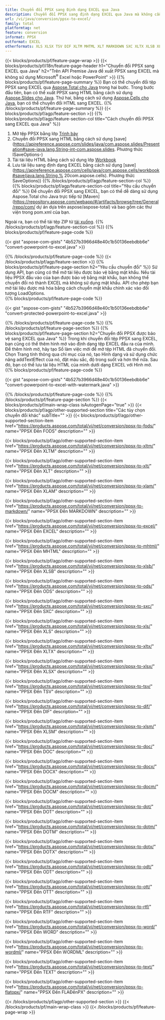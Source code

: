 ```yaml
---
title: Chuyển đổi PPSX sang Định dạng EXCEL qua Java
description: Chuyển đổi PPSX sang định dạng EXCEL qua Java mà không cần sử dụng Microsoft Excel hoặc PowerPoint
url: /vi/java/conversion/ppsx-to-excel/
family: total
platformtag: net
feature: conversion
informat: PPSX
outformat: EXCEL
otherformats: XLS XLSX TSV DIF XLTM MHTML XLT MARKDOWN SXC XLTX XLSB XLAM EXCEL FODS XLSM ODS DOC DOCX DOCM DOT DOTM DOTX ODT OTT RTF WORD WORDML TEXT FLATOPX
---
```

{{< blocks/products/pf/feature-page-wrap >}}
{{< blocks/products/pf/i18n/feature-page-header h1="Chuyển đổi PPSX sang EXCEL qua Java" h2="Trên API Premise Java để xuất PPSX sang EXCEL mà không sử dụng Microsoft<sup>&reg;</sup> Excel hoặc PowerPoint" >}}
{{% blocks/products/pf/feature-page-summary %}}
Bạn có thể chuyển đổi tệp PPSX sang EXCEL qua [Aspose.Total cho Java](https://products.aspose.com/total/java/) trong hai bước. Trong bước đầu tiên, bạn có thể xuất PPSX sang HTML bằng cách sử dụng [Aspose.Slides cho Java](https://products.aspose.com/slides/java/). Thứ hai, bằng cách sử dụng [Aspose.Cells cho Java](https://products.aspose.com/cells/java/), bạn có thể chuyển đổi HTML sang EXCEL.
{{% /blocks/products/pf/feature-page-summary  %}}
{{< blocks/products/pf/agp/feature-section >}}
{{% blocks/products/pf/agp/feature-section-col title="Cách chuyển đổi PPSX sang EXCEL qua Java" %}}
1. Mở tệp PPSX bằng lớp [Trình bày](https://apireference.aspose.com/slides/java/com.aspose.slides/Presentation)
2. Chuyển đổi PPSX sang HTML bằng cách sử dụng [save](https://apireference.aspose.com/slides/java/com.aspose.slides/Presentation#save-java.lang.String-int-com.aspose.slides. Phương thức ISaveOptions-)
3. Tải tài liệu HTML bằng cách sử dụng lớp [Workbook](https://apireference.aspose.com/cells/java/com.aspose.cells/Workbook)
4. Lưu tài liệu sang định dạng EXCEL bằng cách sử dụng [save](https://apireference.aspose.com/cells/java/com.aspose.cells/workbook#save(java.lang.String,% 20com.aspose.cells). Phương thức SaveOptions))
{{% /blocks/products/pf/agp/feature-section-col %}}
{{% blocks/products/pf/agp/feature-section-col title="Yêu cầu chuyển đổi" %}}
Để chuyển đổi PPSX sang EXCEL, bạn có thể dễ dàng sử dụng Aspose.Total cho Java trực tiếp từ [Maven](https://repository.aspose.com/webapp/#/artifacts/browse/tree/General/repo/com/ dự án dựa trên aspose/aspose-total) và bao gồm các thư viện trong pom.xml của bạn.

Ngoài ra, bạn có thể tải tệp ZIP từ [tải xuống](https://downloads.aspose.com/total/java).
{{% /blocks/products/pf/agp/feature-section-col %}}
{{% blocks/products/pf/feature-page-code %}}

{{< gist "aspose-com-gists" "4b527b3966d48e40c1b50136eebdbb6e" "convert-powerpoint-to-excel.java" >}}


{{% /blocks/products/pf/feature-page-code %}}
{{< /blocks/products/pf/agp/feature-section >}}
{{% blocks/products/pf/feature-page-section  h2="Yêu cầu chuyển đổi" %}}
Sử dụng API, bạn cũng có thể mở tài liệu được bảo vệ bằng mật khẩu. Nếu tài liệu PPSX đầu vào của bạn được bảo vệ bằng mật khẩu, bạn không thể chuyển đổi nó thành EXCEL mà không sử dụng mật khẩu. API cho phép bạn mở tài liệu được mã hóa bằng cách chuyển mật khẩu chính xác vào đối tượng LoadOptions.  
{{% blocks/products/pf/feature-page-code %}}

{{< gist "aspose-com-gists" "4b527b3966d48e40c1b50136eebdbb6e" "convert-protected-powerpoint-to-excel.java" >}}

{{% /blocks/products/pf/feature-page-code  %}}
{{% /blocks/products/pf/feature-page-section %}}
{{% blocks/products/pf/feature-page-section  h2="Chuyển đổi PPSX được bảo vệ sang EXCEL qua Java" %}}
Trong khi chuyển đổi tệp PPSX sang EXCEL, bạn cũng có thể thêm hình mờ vào định dạng tệp EXCEL đầu ra của mình. Để thêm hình mờ, hãy tạo Sổ làm việc mới để mở tệp HTML đã chuyển đổi. Chọn Trang tính thông qua chỉ mục của nó, tạo Hình dạng và sử dụng chức năng addTextEffect của nó, đặt màu sắc, độ trong suốt và hơn thế nữa. Sau đó, bạn có thể lưu tài liệu HTML của mình dưới dạng EXCEL với Hình mờ. 
{{% blocks/products/pf/feature-page-code %}}

{{< gist "aspose-com-gists" "4b527b3966d48e40c1b50136eebdbb6e" "convert-powerpoint-to-excel-with-watermark.java" >}}

{{% /blocks/products/pf/feature-page-code  %}}
{{% /blocks/products/pf/feature-page-section %}}
{{< blocks/products/pf/main-wrap-class isAutogenPage="true" >}}
{{< blocks/products/pf/agp/other-supported-section title="Các tùy chọn chuyển đổi khác" subTitle="" >}}
{{< blocks/products/pf/agp/other-supported-section-item href="https://products.aspose.com/total/vi/net/conversion/ppsx-to-fods/" name="PPSX Đến FODS" description="" >}}

{{< blocks/products/pf/agp/other-supported-section-item href="https://products.aspose.com/total/vi/net/conversion/ppsx-to-xltm/" name="PPSX Đến XLTM" description="" >}}

{{< blocks/products/pf/agp/other-supported-section-item href="https://products.aspose.com/total/vi/net/conversion/ppsx-to-xlt/" name="PPSX Đến XLT" description="" >}}

{{< blocks/products/pf/agp/other-supported-section-item href="https://products.aspose.com/total/vi/net/conversion/ppsx-to-xlam/" name="PPSX Đến XLAM" description="" >}}

{{< blocks/products/pf/agp/other-supported-section-item href="https://products.aspose.com/total/vi/net/conversion/ppsx-to-markdown/" name="PPSX Đến MARKDOWN" description="" >}}

{{< blocks/products/pf/agp/other-supported-section-item href="https://products.aspose.com/total/vi/net/conversion/ppsx-to-excel/" name="PPSX Đến EXCEL" description="" >}}

{{< blocks/products/pf/agp/other-supported-section-item href="https://products.aspose.com/total/vi/net/conversion/ppsx-to-mhtml/" name="PPSX Đến MHTML" description="" >}}

{{< blocks/products/pf/agp/other-supported-section-item href="https://products.aspose.com/total/vi/net/conversion/ppsx-to-xlsb/" name="PPSX Đến XLSB" description="" >}}

{{< blocks/products/pf/agp/other-supported-section-item href="https://products.aspose.com/total/vi/net/conversion/ppsx-to-ods/" name="PPSX Đến ODS" description="" >}}

{{< blocks/products/pf/agp/other-supported-section-item href="https://products.aspose.com/total/vi/net/conversion/ppsx-to-sxc/" name="PPSX Đến SXC" description="" >}}

{{< blocks/products/pf/agp/other-supported-section-item href="https://products.aspose.com/total/vi/net/conversion/ppsx-to-xls/" name="PPSX Đến XLS" description="" >}}

{{< blocks/products/pf/agp/other-supported-section-item href="https://products.aspose.com/total/vi/net/conversion/ppsx-to-xltx/" name="PPSX Đến XLTX" description="" >}}

{{< blocks/products/pf/agp/other-supported-section-item href="https://products.aspose.com/total/vi/net/conversion/ppsx-to-xlsx/" name="PPSX Đến XLSX" description="" >}}

{{< blocks/products/pf/agp/other-supported-section-item href="https://products.aspose.com/total/vi/net/conversion/ppsx-to-tsv/" name="PPSX Đến TSV" description="" >}}

{{< blocks/products/pf/agp/other-supported-section-item href="https://products.aspose.com/total/vi/net/conversion/ppsx-to-dif/" name="PPSX Đến DIF" description="" >}}

{{< blocks/products/pf/agp/other-supported-section-item href="https://products.aspose.com/total/vi/net/conversion/ppsx-to-xlsm/" name="PPSX Đến XLSM" description="" >}}

{{< blocks/products/pf/agp/other-supported-section-item href="https://products.aspose.com/total/vi/net/conversion/ppsx-to-doc/" name="PPSX Đến DOC" description="" >}}

{{< blocks/products/pf/agp/other-supported-section-item href="https://products.aspose.com/total/vi/net/conversion/ppsx-to-docx/" name="PPSX Đến DOCX" description="" >}}

{{< blocks/products/pf/agp/other-supported-section-item href="https://products.aspose.com/total/vi/net/conversion/ppsx-to-docm/" name="PPSX Đến DOCM" description="" >}}

{{< blocks/products/pf/agp/other-supported-section-item href="https://products.aspose.com/total/vi/net/conversion/ppsx-to-dot/" name="PPSX Đến DOT" description="" >}}

{{< blocks/products/pf/agp/other-supported-section-item href="https://products.aspose.com/total/vi/net/conversion/ppsx-to-dotm/" name="PPSX Đến DOTM" description="" >}}

{{< blocks/products/pf/agp/other-supported-section-item href="https://products.aspose.com/total/vi/net/conversion/ppsx-to-dotx/" name="PPSX Đến DOTX" description="" >}}

{{< blocks/products/pf/agp/other-supported-section-item href="https://products.aspose.com/total/vi/net/conversion/ppsx-to-odt/" name="PPSX Đến ODT" description="" >}}

{{< blocks/products/pf/agp/other-supported-section-item href="https://products.aspose.com/total/vi/net/conversion/ppsx-to-ott/" name="PPSX Đến OTT" description="" >}}

{{< blocks/products/pf/agp/other-supported-section-item href="https://products.aspose.com/total/vi/net/conversion/ppsx-to-rtf/" name="PPSX Đến RTF" description="" >}}

{{< blocks/products/pf/agp/other-supported-section-item href="https://products.aspose.com/total/vi/net/conversion/ppsx-to-word/" name="PPSX Đến WORD" description="" >}}

{{< blocks/products/pf/agp/other-supported-section-item href="https://products.aspose.com/total/vi/net/conversion/ppsx-to-wordml/" name="PPSX Đến WORDML" description="" >}}

{{< blocks/products/pf/agp/other-supported-section-item href="https://products.aspose.com/total/vi/net/conversion/ppsx-to-text/" name="PPSX Đến TEXT" description="" >}}

{{< blocks/products/pf/agp/other-supported-section-item href="https://products.aspose.com/total/vi/net/conversion/ppsx-to-flatopx/" name="PPSX Đến FLAĐếnPX" description="" >}}


{{< /blocks/products/pf/agp/other-supported-section >}}
{{< /blocks/products/pf/main-wrap-class >}}
{{< /blocks/products/pf/feature-page-wrap >}}